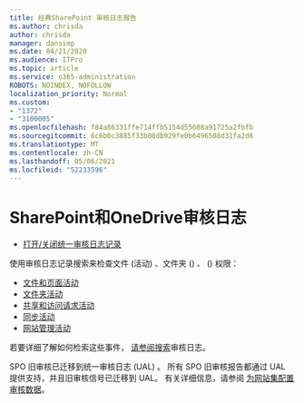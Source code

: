 ```yaml
---
title: 经典SharePoint 审核日志报告
ms.author: chrisda
author: chrisda
manager: dansimp
ms.date: 04/21/2020
ms.audience: ITPro
ms.topic: article
ms.service: o365-administration
ROBOTS: NOINDEX, NOFOLLOW
localization_priority: Normal
ms.custom:
- "1372"
- "3100005"
ms.openlocfilehash: f84a86331ffe714ffb5154d55608a91725a2fbfb
ms.sourcegitcommit: 6c6b0c3885f33b08db929fe0b6496508d31fa2d6
ms.translationtype: MT
ms.contentlocale: zh-CN
ms.lasthandoff: 05/06/2021
ms.locfileid: "52233596"
---
```

# <a name="sharepoint-and-onedrive-audit-logs"></a>SharePoint和OneDrive审核日志

* [打开/关闭统一审核日志记录](https://docs.microsoft.com/microsoft-365/compliance/turn-audit-log-search-on-or-off) 

使用审核日志记录搜索来检查文件 (活动) 、文件夹 () 、 () 权限：

* [文件和页面活动](https://docs.microsoft.com/microsoft-365/compliance/search-the-audit-log-in-security-and-compliance)
* [文件夹活动](https://docs.microsoft.com/microsoft-365/compliance/search-the-audit-log-in-security-and-compliance#folder-activities)
* [共享和访问请求活动](https://docs.microsoft.com/microsoft-365/compliance/search-the-audit-log-in-security-and-compliance#sharing-and-access-request-activities)
* [同步活动](https://docs.microsoft.com/microsoft-365/compliance/search-the-audit-log-in-security-and-compliance#synchronization-activities)
* [网站管理活动](https://docs.microsoft.com/microsoft-365/compliance/search-the-audit-log-in-security-and-compliance#site-administration-activities)

若要详细了解如何检索这些事件， [请参阅搜索](https://docs.microsoft.com/microsoft-365/compliance/search-the-audit-log-in-security-and-compliance#search-the-audit-log)审核日志。

SPO 旧审核已迁移到统一审核日志 (UAL) 。 所有 SPO 旧审核报告都通过 UAL 提供支持，并且旧审核信号已迁移到 UAL。 有关详细信息，请参阅 [为网站集配置审核数据](https://support.office.com/article/Configure-audit-settings-for-a-site-collection-A9920C97-38C0-44F2-8BCB-4CF1E2AE22D2)。
